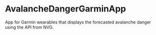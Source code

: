 # AvalancheDangerGarminApp
App for Garmin wearables that displays the forecasted avalanche danger using the API from NVG.
